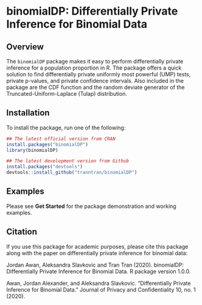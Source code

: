 binomialDP: Differentially Private Inference for Binomial Data
================

## Overview

The `binomialDP` package makes it easy to perform differentially private
inference for a population proportion in R. The package offers a quick
solution to find differentially private uniformly most powerful (UMP)
tests, private p-values, and private confidence intervals. Also included
in the package are the CDF function and the random deviate generator of
the Truncated-Uniform-Laplace (Tulap) distribution.

## Installation

To install the package, run one of the following:

``` r
## The latest official version from CRAN
install.packages("binomialDP")
library(binomialDP)

## The latest development version from Github
install.packages("devtools")
devtools::install_github("tranntran/binomialDP")
```

## Examples

Please see **Get Started** for the package demonstration and working
examples.

## Citation

If you use this package for academic purposes, please cite this package
along with the paper on differentially private inference for binomial
data:

Jordan Awan, Aleksandra Slavkovic and Tran Tran (2020). binomialDP:
Differentially Private Inference for Binomial Data. R package version
1.0.0.

Awan, Jordan Alexander, and Aleksandra Slavkovic. “Differentially
Private Inference for Binomial Data.” Journal of Privacy and
Confidentiality 10, no. 1 (2020).
